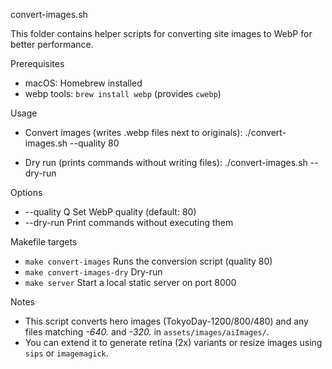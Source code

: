 convert-images.sh

This folder contains helper scripts for converting site images to WebP for better performance.

Prerequisites

- macOS: Homebrew installed
- webp tools: `brew install webp` (provides `cwebp`)

Usage

- Convert images (writes .webp files next to originals):
  ./convert-images.sh --quality 80

- Dry run (prints commands without writing files):
  ./convert-images.sh --dry-run

Options

- --quality Q Set WebP quality (default: 80)
- --dry-run Print commands without executing them

Makefile targets

- `make convert-images` Runs the conversion script (quality 80)
- `make convert-images-dry` Dry-run
- `make server` Start a local static server on port 8000

Notes

- This script converts hero images (TokyoDay-1200/800/480) and any files matching _-640._ and _-320._ in `assets/images/aiImages/`.
- You can extend it to generate retina (2x) variants or resize images using `sips` or `imagemagick`.
